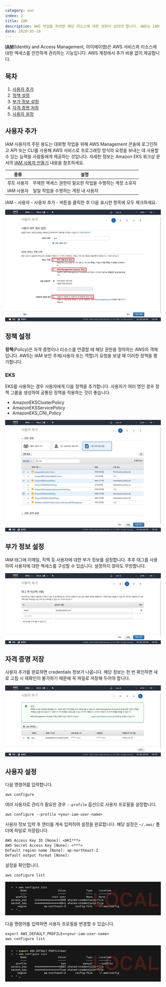 ```yaml
---
category: aws
index: 2
title: IAM
description: AWS 작업을 하려면 해당 리소스에 대한 권한이 있어야 합니다. AWS는 IAM 서비스를 통해 리소스 접근에 대한 권한을 안전하게 제어합니다.
date: 2020-05-18
---
```


**[IAM](https://console.aws.amazon.com/iam/home)**(Identity and Access Management, 아이에이앰)은 AWS 서비스와 리소스에 대한 액세스를 안전하게 관리하는 기능입니다. AWS 계정에서 추가 비용 없이 제공합니다.

## 목차

1. [사용자 추가](#사용자-추가)
2. [정책 설정](#정책-설정)
3. [부가 정보 설정](#부가-정보-설정)
4. [자격 증명 저장](#자격-증명-저장)
5. [사용자 설정](#사용자-설정)

## 사용자 추가

IAM 사용자의 주된 용도는 대화형 작업을 위해 AWS Management 콘솔에 로그인하고 API 또는 CLI를 사용해 AWS 서비스로 프로그래밍 방식의 요청을 보내는 데 사용할 수 있는 능력을 사람들에게 제공하는 것입니다. 자세한 정보는 Amazon EKS 워크샵 문서의 [IAM 사용자 만들기](https://awskrug.github.io/eks-workshop/prerequisites/self_paced/account/) 내용을 참조하세요.

|종류|설명|
|:---:|---|
|루트 사용자|무제한 액세스 권한이 필요한 작업을 수행하는 계정 소유자|
|IAM 사용자|일일 작업을 수행하는 계정 내 사용자|

IAM - 사용자 - 사용자 추가 - 버튼을 클릭한 후 다음 표시한 항목에 모두 체크하세요.

![GATSBY_EMPTY_ALT](./add-iam-user.jpg)

## 정책 설정

**정책**(Policy)은 자격 증명이나 리소스를 연결할 때 해당 권한을 정의하는 AWS의 객체입니다. AWS는 IAM 보안 주체(사용자 또는 역할)가 요청을 보낼 때 이러한 정책을 평가합니다.

### EKS

EKS를 사용하는 경우 사용자에게 다음 정책을 추가합니다. 사용자가 여러 명인 경우 정책 그룹을 생성하여 공통된 정책을 적용하는 것이 좋습니다.

* AmazonEKSClusterPolicy
* AmazonEKSServicePolicy
* AmazonEKS_CNI_Policy

![GATSBY_EMPTY_ALT](./add-iam-user-2.jpg)

## 부가 정보 설정

IAM 태그에 이메일, 직책 등 사용자에 대한 부가 정보를 설정합니다. 추후 태그를 사용하여 사용자에 대한 액세스를 구성할 수 있습니다. 설정하지 않아도 무방합니다.

![GATSBY_EMPTY_ALT](./add-iam-user-3.jpg)

## 자격 증명 저장

사용자 추가를 완료하면 credentials 정보가 나옵니다. 해당 정보는 한 번 확인하면 새로 고침 시 재확인이 불가하기 때문에 꼭 파일로 저장해 두어야 합니다.

![GATSBY_EMPTY_ALT](./add-iam-user-4.jpg)

## 사용자 설정

다음 명령어를 입력합니다.

```shell{promptUser: user}{promptHost: localhost}
aws configure
```

여러 사용자로 관리가 필요한 경우 `--profile` 옵션으로 사용자 프로필을 설정합니다.

```shell{promptUser: user}{promptHost: localhost}
aws configure --profile <your-iam-user-name>
```

사용자 정보 입력 후 엔터를 계속 입력하여 설정을 완료합니다. 해당 설정은 `~/.aws/` 폴더에 파일로 저장됩니다.

```shell{promptUser: user}{promptHost: localhost}
AWS Access Key ID [None]: <AKI***>
AWS Secret Access Key [None]: <***>
Default region name [None]: ap-northeast-2
Default output format [None]:
```

설정을 확인합니다.

```shell{promptUser: user}{promptHost: localhost}
aws configure list
```

![GATSBY_EMPTY_ALT](./aws-configure.jpg)

다음 명령어를 입력하면 사용자 프로필을 변경할 수 있습니다.

```shell{promptUser: user}{promptHost: localhost}
export AWS_DEFAULT_PROFILE=<your-iam-user-name>
aws configure list
```

![GATSBY_EMPTY_ALT](./aws-configure-2.jpg)
